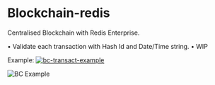 # Blockchain-redis
Centralised Blockchain with Redis Enterprise.

• Validate each transaction with Hash Id and Date/Time string.
• WIP

Example:
<a href="https://ibb.co/gv6M3DQ"><img src="https://i.ibb.co/jVHvTLq/bc-transact-example.png" alt="bc-transact-example" border="0"></a>

![](https://i.ibb.co/jVHvTLq/bc-transact-example.png "BC Example")
